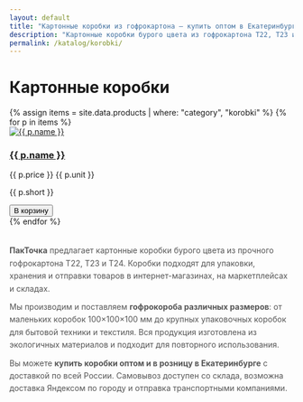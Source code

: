 ```yaml
---
layout: default
title: "Картонные коробки из гофрокартона — купить оптом в Екатеринбурге | ПакТочка"
description: "Картонные коробки бурого цвета из гофрокартона Т22, Т23 и Т24. Подходят для упаковки, хранения и отправки товаров. Купить оптом и в розницу в Екатеринбурге с доставкой по всей России."
permalink: /katalog/korobki/
---
```


<h1>Картонные коробки</h1>

<div class="grid">
  {% assign items = site.data.products | where: "category", "korobki" %}
  {% for p in items %}
  <div class="card">
    <a href="{{ '/katalog/korobki/' | append: p.slug | append: '/' | relative_url }}">
      <img src="{{ p.images | first | relative_url }}" alt="{{ p.name }}">
      <h3>{{ p.name }}</h3>
    </a>
    <p class="price">{{ p.price }} {{ p.unit }}</p>
    <p class="short">{{ p.short }}</p>
    <button class="btn btn-gradient mt-2 add-to-cart"
            data-sku="{{ p.slug }}"
            data-name="{{ p.name }}"
            data-price="{{ p.price }}">
      В корзину
    </button>
  </div>
  {% endfor %}
</div>

<!-- 🔹 SEO-текст -->
<section class="seo-text">
  <p><strong>ПакТочка</strong> предлагает картонные коробки бурого цвета из прочного гофрокартона Т22, Т23 и Т24. Коробки подходят для упаковки, хранения и отправки товаров в интернет-магазинах, на маркетплейсах и складах.</p>
  <p>Мы производим и поставляем <strong>гофрокороба различных размеров</strong>: от маленьких коробок 100×100×100 мм до крупных упаковочных коробок для бытовой техники и текстиля. Вся продукция изготовлена из экологичных материалов и подходит для повторного использования.</p>
  <p>Вы можете <strong>купить коробки оптом и в розницу в Екатеринбурге</strong> с доставкой по всей России. Самовывоз доступен со склада, возможна доставка Яндексом по городу и отправка транспортными компаниями.</p>
</section>

<style>
  .seo-text { margin-top:32px; max-width:960px; color:#555; font-size:14px; line-height:1.6; }
  .seo-text p { margin:0 0 10px; }
</style>

